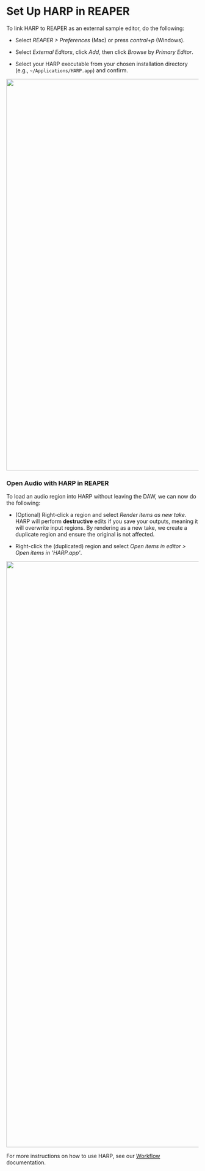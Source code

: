 # Set Up HARP in REAPER

To link HARP to REAPER as an external sample editor, do the following:

* Select _REAPER > Preferences_ (Mac) or press _control+p_ (Windows).

* Select _External Editors_, click _Add_, then click _Browse_ by _Primary Editor_.

* Select your HARP executable from your chosen installation directory (e.g., `~/Applications/HARP.app`) and confirm.

<p align="center">
   <img width="1023" src="https://github.com/TEAMuP-dev/HARP/assets/33099118/b828a2fd-5378-490c-be37-11f7404eb127">
</p>

### Open Audio with HARP in REAPER

To load an audio region into HARP without leaving the DAW, we can now do the following:

* (Optional) Right-click a region and select _Render items as new take_. HARP will perform __destructive__ edits if you save your outputs, meaning it will overwrite input regions. By rendering as a new take, we create a duplicate region and ensure the original is not affected.

* Right-click the (duplicated) region and select _Open items in editor > Open items in 'HARP.app'_.

<p align="center">
   <img width="1531" src="https://github.com/TEAMuP-dev/HARP/assets/33099118/7f26857f-61de-4765-9671-fb69c4264dc4">
</p>

For more instructions on how to use HARP, see our [Workflow](/content/usage/workflow.html) documentation.
